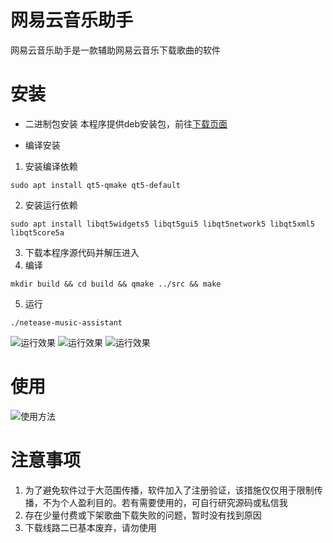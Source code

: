 # 网易云音乐助手
网易云音乐助手是一款辅助网易云音乐下载歌曲的软件

# 安装
- 二进制包安装
本程序提供deb安装包，前往[下载页面](https://github.com/xyz1001/neteaseMusicAssistant/releases)

- 编译安装
 1. 安装编译依赖
 ```
 sudo apt install qt5-qmake qt5-default
 ```
 2. 安装运行依赖
 ```
 sudo apt install libqt5widgets5 libqt5gui5 libqt5network5 libqt5xml5 libqt5core5a
 ```
 3. 下载本程序源代码并解压进入
 4. 编译
 ```
 mkdir build && cd build && qmake ../src && make
 ```
 5. 运行
 ```
 ./netease-music-assistant
 ```
![运行效果](http://otz8yoa7u.bkt.clouddn.com/neteaseMusicAssistant/%E7%BD%91%E6%98%93%E4%BA%91%E9%9F%B3%E4%B9%90%E5%8A%A9%E6%89%8B%E6%BC%94%E7%A4%BA.png)
![运行效果](http://otz8yoa7u.bkt.clouddn.com/neteaseMusicAssistant/%E7%BD%91%E6%98%93%E4%BA%91%E9%9F%B3%E4%B9%90%E5%8A%A9%E6%89%8B%E6%BC%94%E7%A4%BA2.png)
![运行效果](http://otz8yoa7u.bkt.clouddn.com/neteaseMusicAssistant/%E7%BD%91%E6%98%93%E4%BA%91%E9%9F%B3%E4%B9%90%E5%8A%A9%E6%89%8B%E6%BC%94%E7%A4%BA3.png)

# 使用 
![使用方法](http://otz8yoa7u.bkt.clouddn.com/neteaseMusicAssistant/%E7%BD%91%E6%98%93%E4%BA%91%E9%9F%B3%E4%B9%90%E5%8A%A9%E6%89%8B%E8%8E%B7%E5%8F%96%E9%93%BE%E6%8E%A5.png)

# 注意事项
1. 为了避免软件过于大范围传播，软件加入了注册验证，该措施仅仅用于限制传播，不为个人盈利目的。若有需要使用的，可自行研究源码或私信我
2. 存在少量付费或下架歌曲下载失败的问题，暂时没有找到原因
3. 下载线路二已基本废弃，请勿使用
